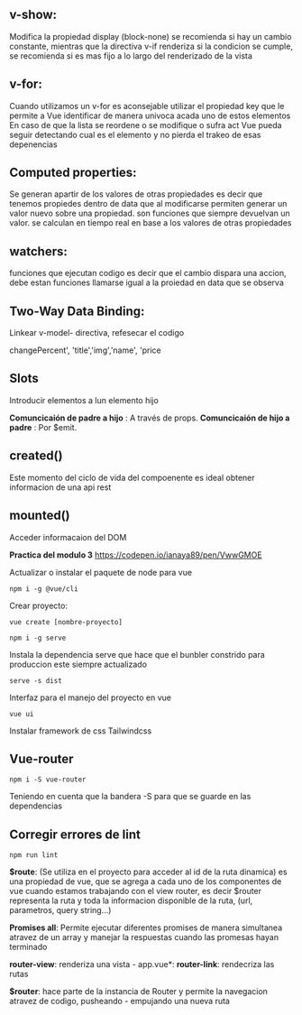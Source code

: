 ## v-show:

 Modifica la propiedad display (block-none) se recomienda si hay un cambio constante, mientras que la directiva v-if renderiza si la condicion se cumple, se recomienda si es mas fijo a lo largo del renderizado de la vista

## v-for:
 Cuando utilizamos un v-for es aconsejable utilizar el propiedad key  que le permite a Vue identificar de manera univoca acada uno de estos elementos En caso de que la lista se reordene o se modifique o sufra act Vue pueda seguir detectando cual es el elemento y no pierda el trakeo de esas depenencias

## Computed properties:
 Se generan apartir de los valores de otras propiedades es decir que tenemos propiedes dentro de data que al modificarse permiten generar un valor nuevo sobre una propiedad. son funciones que siempre devuelvan un valor. se calculan en tiempo real en base a los valores de otras propiedades

## watchers:
 funciones que ejecutan codigo es decir que el cambio dispara una accion, debe estan funciones llamarse igual a la proiedad en data que se observa

## Two-Way Data Binding: 
Linkear v-model- directiva, refesecar el codigo

changePercent', 'title','img','name', 'price

## Slots

Introducir elementos a lun elemento hijo

**Comuncicaión de padre a hijo** : A través de props.
**Comuncicaión de hijo a padre** : Por $emit.

## created()

Este momento del ciclo de vida del compoenente es ideal obtener informacion de una api rest

## mounted()

Acceder informacaion del DOM

**Practica del modulo 3** https://codepen.io/ianaya89/pen/VwwGMOE

Actualizar o instalar el paquete de node para vue

```
npm i -g @vue/cli
```


Crear proyecto:

```
vue create [nombre-proyecto]
```

```
npm i -g serve
```
Instala la dependencia serve que hace que el bunbler constrido para produccion este siempre actualizado

```
serve -s dist

```
Interfaz para el manejo del proyecto en vue

```
vue ui
```
Instalar framework de css Tailwindcss

## Vue-router
```
npm i -S vue-router
```
Teniendo en cuenta que la bandera -S para que se guarde en las dependencias

## Corregir errores de lint

```
npm run lint

```
**$route**: (Se utiliza en el proyecto para acceder al id de la ruta dinamica) es una propiedad de vue, que se agrega a cada uno de los componentes de vue cuando estamos trabajando con el view router, es decir $router representa la ruta y toda la informacion disponible de la ruta, (url, parametros, query string...)

**Promises all**: Permite ejecutar diferentes promises de manera simultanea atravez de un array y manejar la respuestas cuando las promesas hayan terminado

**router-view**: renderiza una vista - app.vue*:
**router-link**: rendecriza las rutas

**$router**: hace parte de la instancia de Router y permite la navegacion atravez de codigo, pusheando  - empujando una nueva ruta
